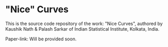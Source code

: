 # "Nice" Curves

This is the source code repository of the work: "Nice Curves", 
authored by Kaushik Nath & Palash Sarkar of Indian Statistical Institute, Kolkata, India.

Paper-link: Will be provided soon.
